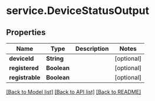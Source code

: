 # service.DeviceStatusOutput

## Properties
Name | Type | Description | Notes
------------ | ------------- | ------------- | -------------
**deviceId** | **String** |  | [optional] 
**registered** | **Boolean** |  | [optional] 
**registrable** | **Boolean** |  | [optional] 

[[Back to Model list]](../README.md#documentation-for-models) [[Back to API list]](../README.md#documentation-for-api-endpoints) [[Back to README]](../README.md)


